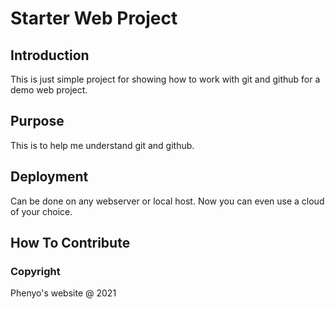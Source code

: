 # Starter Web Project

## Introduction

This is just simple project for showing how to work with git and github for a demo web project.

## Purpose

This is to help me understand git and github.

## Deployment

Can be done on any webserver or local host.
Now you can even use a cloud of your choice.

## How To Contribute 

### Copyright 
Phenyo's website @ 2021